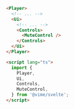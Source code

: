 ```html {6,16} title="example.svelte"
<Player>
  <!-- ... -->
  <Ui>
    <!-- ... -->
    <Controls>
      <MuteControl />
    </Controls>
  </Ui>
</Player>

<script lang="ts">
  import {
    Player,
    Ui,
    Controls,
    MuteControl,
  } from '@vime/svelte';
</script>
```
